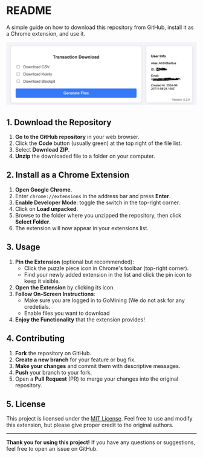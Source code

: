 # README

A simple guide on how to download this repository from GitHub, install it as a Chrome extension, and use it.

![Screenshot of the extension](./img/screenshot.png)

## 1. Download the Repository

1. **Go to the GitHub repository** in your web browser.
2. Click the **Code** button (usually green) at the top right of the file list.
3. Select **Download ZIP**.
4. **Unzip** the downloaded file to a folder on your computer.

## 2. Install as a Chrome Extension

1. **Open Google Chrome**.
2. Enter `chrome://extensions` in the address bar and press **Enter**.
3. **Enable Developer Mode**: toggle the switch in the top-right corner.
4. Click on **Load unpacked**.
5. Browse to the folder where you unzipped the repository, then click **Select Folder**.
6. The extension will now appear in your extensions list.

## 3. Usage

1. **Pin the Extension** (optional but recommended):
   - Click the puzzle piece icon in Chrome's toolbar (top-right corner).
   - Find your newly added extension in the list and click the pin icon to keep it visible.
2. **Open the Extension** by clicking its icon.
3. **Follow On-Screen Instructions**:
   - Make sure you are logged in to GoMining (We do not ask for any credetials.
   - Enable files you want to download
4. **Enjoy the Functionality** that the extension provides!

## 4. Contributing

1. **Fork** the repository on GitHub.
2. **Create a new branch** for your feature or bug fix.
3. **Make your changes** and commit them with descriptive messages.
4. **Push** your branch to your fork.
5. Open a **Pull Request** (PR) to merge your changes into the original repository.

## 5. License

This project is licensed under the [MIT License](LICENSE). Feel free to use and modify this extension, but please give proper credit to the original authors.

---

**Thank you for using this project!** If you have any questions or suggestions, feel free to open an issue on GitHub.
